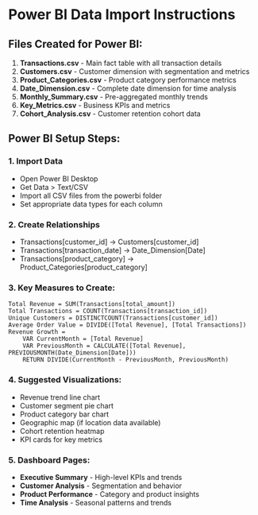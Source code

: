 
# Power BI Data Import Instructions

## Files Created for Power BI:

1. **Transactions.csv** - Main fact table with all transaction details
2. **Customers.csv** - Customer dimension with segmentation and metrics
3. **Product_Categories.csv** - Product category performance metrics
4. **Date_Dimension.csv** - Complete date dimension for time analysis
5. **Monthly_Summary.csv** - Pre-aggregated monthly trends
6. **Key_Metrics.csv** - Business KPIs and metrics
7. **Cohort_Analysis.csv** - Customer retention cohort data

## Power BI Setup Steps:

### 1. Import Data
- Open Power BI Desktop
- Get Data > Text/CSV
- Import all CSV files from the powerbi folder
- Set appropriate data types for each column

### 2. Create Relationships
- Transactions[customer_id] → Customers[customer_id]
- Transactions[transaction_date] → Date_Dimension[Date]
- Transactions[product_category] → Product_Categories[product_category]

### 3. Key Measures to Create:
```
Total Revenue = SUM(Transactions[total_amount])
Total Transactions = COUNT(Transactions[transaction_id])
Unique Customers = DISTINCTCOUNT(Transactions[customer_id])
Average Order Value = DIVIDE([Total Revenue], [Total Transactions])
Revenue Growth = 
    VAR CurrentMonth = [Total Revenue]
    VAR PreviousMonth = CALCULATE([Total Revenue], PREVIOUSMONTH(Date_Dimension[Date]))
    RETURN DIVIDE(CurrentMonth - PreviousMonth, PreviousMonth)
```

### 4. Suggested Visualizations:
- Revenue trend line chart
- Customer segment pie chart
- Product category bar chart
- Geographic map (if location data available)
- Cohort retention heatmap
- KPI cards for key metrics

### 5. Dashboard Pages:
- **Executive Summary** - High-level KPIs and trends
- **Customer Analysis** - Segmentation and behavior
- **Product Performance** - Category and product insights
- **Time Analysis** - Seasonal patterns and trends
